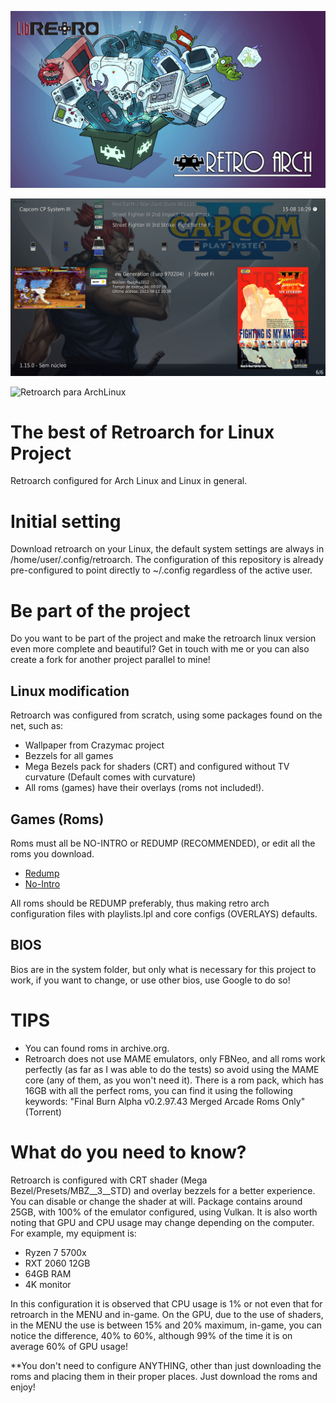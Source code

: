 ![Retroarch para ArchLinux](IMG/Retroarch.png)

![Retroarch para ArchLinux](IMG/01.png)

![Retroarch para ArchLinux](IMG/02.png)

# The best of Retroarch for Linux Project
Retroarch configured for Arch Linux and Linux in general.

# Initial setting
Download retroarch on your Linux, the default system settings are always in /home/user/.config/retroarch.
The configuration of this repository is already pre-configured to point directly to ~/.config regardless of the active user.

# Be part of the project
Do you want to be part of the project and make the retroarch linux version even more complete and beautiful? Get in touch with me or you can also create a fork for another project parallel to mine!

## Linux modification
Retroarch was configured from scratch, using some packages found on the net, such as:
- Wallpaper from Crazymac project
- Bezzels for all games
- Mega Bezels pack for shaders (CRT) and configured without TV curvature (Default comes with curvature)
- All roms (games) have their overlays (roms not included!).

## Games (Roms)
Roms must all be NO-INTRO or REDUMP (RECOMMENDED), or edit all the roms you download.

- [Redump](http://redump.org)
- [No-Intro](https://no-intro.org)

All roms should be REDUMP preferably, thus making retro arch configuration files with playlists.lpl and core configs (OVERLAYS) defaults.

## BIOS
Bios are in the system folder, but only what is necessary for this project to work, if you want to change, or use other bios, use Google to do so!

# TIPS
- You can found roms in archive.org.
- Retroarch does not use MAME emulators, only FBNeo, and all roms work perfectly (as far as I was able to do the tests) so avoid using the MAME core (any of them, as you won't need it). There is a rom pack, which has 16GB with all the perfect roms, you can find it using the following keywords: "Final Burn Alpha v0.2.97.43 Merged Arcade Roms Only" (Torrent)

# What do you need to know?
Retroarch is configured with CRT shader (Mega Bezel/Presets/MBZ__3__STD) and overlay bezzels for a better experience. You can disable or change the shader at will.
Package contains around 25GB, with 100% of the emulator configured, using Vulkan. It is also worth noting that GPU and CPU usage may change depending on the computer. For example, my equipment is:
- Ryzen 7 5700x
- RXT 2060 12GB
- 64GB RAM
- 4K monitor

In this configuration it is observed that CPU usage is 1% or not even that for retroarch in the MENU and in-game.
On the GPU, due to the use of shaders, in the MENU the use is between 15% and 20% maximum, in-game, you can notice the difference, 40% to 60%, although 99% of the time it is on average 60% of GPU usage!

**You don't need to configure ANYTHING, other than just downloading the roms and placing them in their proper places. Just download the roms and enjoy!
